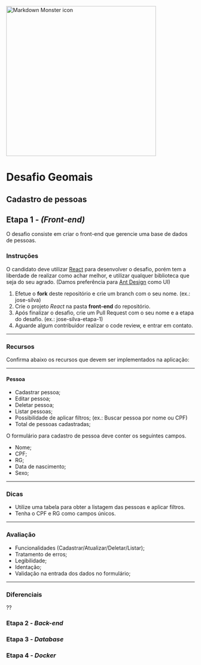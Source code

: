 <img src="https://www.vagasfloripa.com.br/wp-content/uploads/company_logos/2018/06/logo-geomais_Novo.png"
     alt="Markdown Monster icon"
     style="width: 400px"/>
</br>
# Desafio Geomais
## Cadastro de pessoas

## Etapa 1 - *(Front-end)*
O desafio consiste em criar o front-end que gerencie uma base de dados de pessoas.

### Instruções
O candidato deve utilizar [React](https://reactjs.org/) para desenvolver o desafio, porém tem a liberdade de realizar como achar melhor, e utilizar qualquer biblioteca que seja do seu agrado. (Damos preferência para [Ant Design](https://ant.design/) como UI)

1. Efetue o **fork** deste repositório e crie um branch com o seu nome. (ex.: jose-silva)
2. Crie o projeto *React* na pasta **front-end** do repositório.
3. Após finalizar o desafio, crie um Pull Request com o seu nome e a etapa do desafio. (ex.: jose-silva-etapa-1) 
4. Aguarde algum contribuidor realizar o code review, e entrar em contato.

---
### Recursos
Confirma abaixo os recursos que devem ser implementados na aplicação:

---
#### Pessoa
* Cadastrar pessoa;
* Editar pessoa;
* Deletar pessoa;
* Listar pessoas;
* Possibilidade de aplicar filtros; (ex.: Buscar pessoa por nome ou CPF)
* Total de pessoas cadastradas;

O formulário para cadastro de pessoa deve conter os seguintes campos.

* Nome;
* CPF;
* RG;
* Data de nascimento;
* Sexo;

---
### Dicas
* Utilize uma tabela para obter a listagem das pessoas e aplicar filtros.
* Tenha o CPF e RG como campos únicos.

---
### Avaliação
* Funcionalidades (Cadastrar/Atualizar/Deletar/Listar);
* Tratamento de erros;
* Legibilidade;
* Identação;
* Validação na entrada dos dados no formulário;

---
### Diferenciais

??

### Etapa 2 - *Back-end*

### Etapa 3 - *Database*

### Etapa 4 - *Docker*
